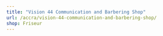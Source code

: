 ```yaml
---
title: "Vision 44 Communication and Barbering Shop"
url: /accra/vision-44-communication-and-barbering-shop/
shop: Friseur
---
```

